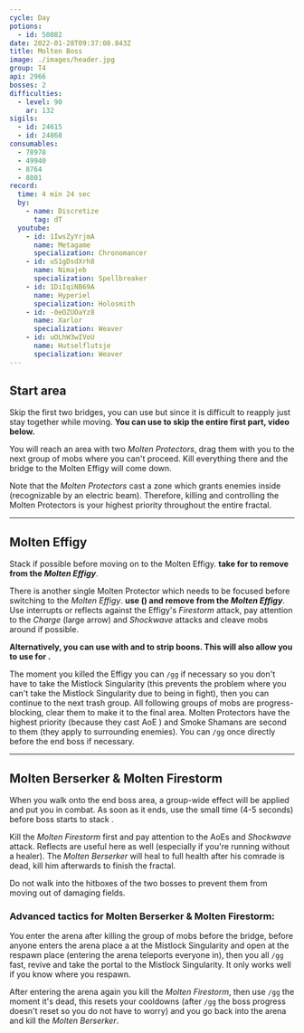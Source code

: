 ```yaml
---
cycle: Day
potions:
  - id: 50082
date: 2022-01-28T09:37:08.843Z
title: Molten Boss
image: ./images/header.jpg
group: T4
api: 2966
bosses: 2
difficulties:
  - level: 90
    ar: 132
sigils:
  - id: 24615
  - id: 24868
consumables:
  - 78978
  - 49940
  - 8764
  - 8801
record:
  time: 4 min 24 sec
  by:
    - name: Discretize
      tag: dT
  youtube:
    - id: 1IwsZyYrjmA
      name: Metagame
      specialization: Chronomancer
    - id: uS1gDsdXrh8
      name: Nimajeb
      specialization: Spellbreaker
    - id: 1DiIqiNB69A
      name: Hyperiel
      specialization: Holosmith
    - id: -0eOZUOaYz8
      name: Xarlor
      specialization: Weaver
    - id: uOLhW3wIVoU
      name: Hutselflutsje
      specialization: Weaver
---
```


## Start area <Item id="50082" disableText/>

<Grid>

<GridItem sm="8">

Skip the first two bridges, you can use <Effect name="Stealth"/> but since it is difficult to reapply just stay together while moving.
**You can use <Item id="78978"/> to skip the entire first part, video below.**

You will reach an area with two _Molten Protectors_, drag them with you to the next group of mobs where you can't proceed. Kill everything there and the bridge to the Molten Effigy will come down.

Note that the _Molten Protectors_ cast a zone which grants enemies inside <Effect name="Invulnerability"/> (recognizable by an electric beam). Therefore, killing and controlling the Molten Protectors is your highest priority throughout the entire fractal.

<Tabs>

<Tab specialization="Revenant">

<ProfessionVideo title="First skip" profession="Revenant" src="vn2UvjuDW1M"/>

</Tab>

<Tab specialization="Guardian">

<ProfessionVideo title="First skip" profession="Guardian" timestamp="364" src="Lz0bHmnSRbI"/>

</Tab>

<Tab specialization="Thief">

<ProfessionVideo title="First skip" profession="Thief" timestamp="172" src="Alpgs_GaZV0"/>

</Tab>

</Tabs>

</GridItem>

<GridItem sm="4">

<MDImage src="images/start.jpg" caption="The long way down" />

</GridItem>

</Grid>

---

## Molten Effigy <Item id="50082" disableText/>

<Grid>
<GridItem sm="7">

Stack <Boon name="Might" /> if possible before moving on to the Molten Effigy. **<Specialization name="Revenant"/> take <Skill name="Legendary Demon Stance"/> for <Skill name="Banish Enchantment"/> to remove <Boon name="Protection" /> from the _Molten Effigy_**.

There is another single Molten Protector which needs to be focused before switching to the _Molten Effigy_. **<Specialization name="Revenant"/> use <Skill name="Banish Enchantment"/> (<Skill name="Legendary Demon Stance" disableText/>) and remove <Boon name="Protection"/> from the _Molten Effigy_**. Use interrupts or reflects against the Effigy's _Firestorm_ attack, pay attention to the _Charge_ (large arrow) and _Shockwave_ attacks and cleave mobs around if possible.

**Alternatively, you can use <Item id="72872"/> with <Skill name="Surge of the Mists"/> and <Skill name="Forced Engagement"/> to strip boons. This will also allow you to use <Skill name="Inspiring Reinforcement"/> for <Boon name="Stability"/>.**

The moment you killed the Effigy you can `/gg` if necessary so you don't have to take the Mistlock Singularity (this prevents the problem where you can't take the Mistlock Singularity due to being in fight), then you can continue to the next trash group. All following groups of mobs are progress-blocking, clear them to make it to the final area. Molten Protectors have the highest priority (because they cast AoE <Effect name="Invulnerability"/>) and Smoke Shamans are second to them (they apply <Effect name="Stealth"/> to surrounding enemies). You can `/gg` once directly before the end boss if necessary.

</GridItem>
<GridItem sm="5">

<MDImage src="images/molten_effigy.jpg" caption="The Molten Effigy" />

</GridItem>
</Grid>

---

<Grid>
<GridItem sm="5">

<MDImage src="images/endboss.jpg" caption="The Molten Berserker & Molten Firestorm" />

</GridItem>
<GridItem sm="7">

## Molten Berserker & Molten Firestorm <Item id="50082" disableText/>

When you walk onto the end boss area, a group-wide <Effect name="Agony"/> effect will be applied and put you in combat. As soon as it ends, use the small time (4-5 seconds) before boss starts to stack <Boon name="Might"/>.

Kill the _Molten Firestorm_ first and pay attention to the AoEs and _Shockwave_ attack. Reflects are useful here as well (especially if you're running without a healer). The _Molten Berserker_ will heal to full health after his comrade is dead, kill him afterwards to finish the fractal.

Do not walk into the hitboxes of the two bosses to prevent them from moving out of damaging fields.

</GridItem>

</Grid>

### Advanced tactics for Molten Berserker & Molten Firestorm:

You enter the arena after killing the group of mobs before the bridge, before anyone enters the arena place a <Item id="78978"/> at the Mistlock Singularity and open at the respawn place (entering the arena teleports everyone in), then you all `/gg` fast, revive and take the portal to the Mistlock Singularity. It only works well if you know where you respawn.

After entering the arena again you kill the _Molten Firestorm_, then use `/gg` the moment it's dead, this resets your cooldowns (after `/gg` the boss progress doesn't reset so you do not have to worry) and you go back into the arena and kill the _Molten Berserker_.
